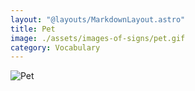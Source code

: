 ```yaml
---
layout: "@layouts/MarkdownLayout.astro"
title: Pet
image: ./assets/images-of-signs/pet.gif
category: Vocabulary
---
```


![Pet](@signs/pet.gif)
